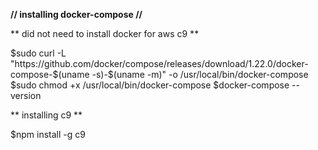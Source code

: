 **// installing docker-compose //**


** did not need to install docker for aws c9 **


$sudo curl -L "https://github.com/docker/compose/releases/download/1.22.0/docker-compose-$(uname -s)-$(uname -m)"  -o /usr/local/bin/docker-compose
$sudo chmod +x /usr/local/bin/docker-compose
$docker-compose --version

** installing c9 **


$npm install -g c9
